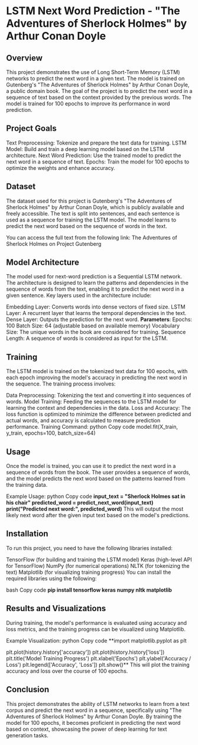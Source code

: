 # LSTM Next Word Prediction - "The Adventures of Sherlock Holmes" by Arthur Conan Doyle
## Overview
This project demonstrates the use of Long Short-Term Memory (LSTM) networks to predict the next word in a given text. The model is trained on Gutenberg's "The Adventures of Sherlock Holmes" by Arthur Conan Doyle, a public domain book. The goal of the project is to predict the next word in a sequence of text based on the context provided by the previous words. The model is trained for 100 epochs to improve its performance in word prediction.

## Project Goals
Text Preprocessing: Tokenize and prepare the text data for training.
LSTM Model: Build and train a deep learning model based on the LSTM architecture.
Next Word Prediction: Use the trained model to predict the next word in a sequence of text.
Epochs: Train the model for 100 epochs to optimize the weights and enhance accuracy.
 
 ## Dataset
The dataset used for this project is Gutenberg's "The Adventures of Sherlock Holmes" by Arthur Conan Doyle, which is publicly available and freely accessible. The text is split into sentences, and each sentence is used as a sequence for training the LSTM model. The model learns to predict the next word based on the sequence of words in the text.

You can access the full text from the following link: The Adventures of Sherlock Holmes on Project Gutenberg

## Model Architecture
The model used for next-word prediction is a Sequential LSTM network. The architecture is designed to learn the patterns and dependencies in the sequence of words from the text, enabling it to predict the next word in a given sentence. Key layers used in the architecture include:

Embedding Layer: Converts words into dense vectors of fixed size.
LSTM Layer: A recurrent layer that learns the temporal dependencies in the text.
Dense Layer: Outputs the prediction for the next word.
**Parameters**:
Epochs: 100
Batch Size: 64 (adjustable based on available memory)
Vocabulary Size: The unique words in the book are considered for training.
Sequence Length: A sequence of words is considered as input for the LSTM.
## Training
The LSTM model is trained on the tokenized text data for 100 epochs, with each epoch improving the model's accuracy in predicting the next word in the sequence. The training process involves:

Data Preprocessing: Tokenizing the text and converting it into sequences of words.
Model Training: Feeding the sequences to the LSTM model for learning the context and dependencies in the data.
Loss and Accuracy: The loss function is optimized to minimize the difference between predicted and actual words, and accuracy is calculated to measure prediction performance.
Training Command:
python
Copy code
model.fit(X_train, y_train, epochs=100, batch_size=64)
## Usage
Once the model is trained, you can use it to predict the next word in a sequence of words from the book. The user provides a sequence of words, and the model predicts the next word based on the patterns learned from the training data.

Example Usage:
python
Copy code
**input_text = "Sherlock Holmes sat in his chair"
predicted_word = predict_next_word(input_text)
print("Predicted next word:", predicted_word)**
This will output the most likely next word after the given input text based on the model's predictions.

## Installation
To run this project, you need to have the following libraries installed:

TensorFlow (for building and training the LSTM model)
Keras (high-level API for TensorFlow)
NumPy (for numerical operations)
NLTK (for tokenizing the text)
Matplotlib (for visualizing training progress)
You can install the required libraries using the following:

bash
Copy code
**pip install tensorflow keras numpy nltk matplotlib**
## Results and Visualizations
During training, the model's performance is evaluated using accuracy and loss metrics, and the training progress can be visualized using Matplotlib.

Example Visualization:
python
Copy code
**import matplotlib.pyplot as plt

plt.plot(history.history['accuracy'])
plt.plot(history.history['loss'])
plt.title('Model Training Progress')
plt.xlabel('Epochs')
plt.ylabel('Accuracy / Loss')
plt.legend(['Accuracy', 'Loss'])
plt.show()**
This will plot the training accuracy and loss over the course of 100 epochs.

## Conclusion
This project demonstrates the ability of LSTM networks to learn from a text corpus and predict the next word in a sequence, specifically using "The Adventures of Sherlock Holmes" by Arthur Conan Doyle. By training the model for 100 epochs, it becomes proficient in predicting the next word based on context, showcasing the power of deep learning for text generation tasks.
